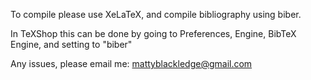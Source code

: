 To compile please use XeLaTeX, and compile bibliography using biber.

In TeXShop this can be done by going to Preferences, Engine, BibTeX Engine, and setting to "biber"

Any issues, please email me: [mattyblackledge@gmail.com](mattyblackledge@gmail.com)
